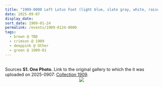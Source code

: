 ```yaml
---
title: "1909-0000 Left Lotus Foot (light blue, slate gray, white, raised)"
date: 2025-09-07
display_date: 
sort_date: 1909-01-24
permalink: /events/1909-0124-0000
tags:
  - brown @ TBD
  - crimson @ 1909
  - deeppink @ Other
  - green @ 1909-01
---
```


<br>

<wave-list>
  <list-title color="DarkSeaGreen" width="40">Sources</list-title>
  <list-item color="BlanchedAlmond"  width="280"><b>S1. One Photo.</b> Link to the original gallery to which the it was uploaded on 2025-0907: <a href="https://eternalmoments.smugmug.com/Collections/Alessandra-Pallini-Collection/1909">Collection 1909</a>.</list-item>
</wave-list>

<div style="text-align: center"><img src="https://pub-bcc3cbe9b1e94ba1ac28915f7a3900fa.r2.dev/1909-0000_Left_Lotus_Foot_(light_blue_slate_gray_white_raised)_01_(from_tif)_(Alessandra_Pallini_Collection).jpg" /></div>
